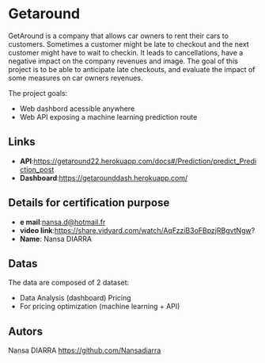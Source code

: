 # Getaround

GetAround is a company that allows car owners to rent their cars to customers. Sometimes a customer might be late to checkout and the next customer might have to wait to checkin. It leads to cancellations, have a negative impact on the company revenues and image. The goal of this project is to be able to anticipate late checkouts, and evaluate the impact of some measures on car owners revenues.

The project goals:

* Web dashbord acessible anywhere
* Web API exposing a machine learning prediction route

## Links
* **API**:https://getaround22.herokuapp.com/docs#/Prediction/predict_Prediction_post
* **Dashboard**:https://getarounddash.herokuapp.com/

## Details for certification purpose
* **e mail**:nansa.d@hotmail.fr
* **video link**:https://share.vidyard.com/watch/AqFzziB3oFBpzjRBgvtNgw?
* **Name**: Nansa DIARRA

## Datas

The data are composed of 2 dataset: 
* Data Analysis (dashboard) Pricing  
* For pricing optimization (machine learning + API)

## Autors
Nansa DIARRA https://github.com/Nansadiarra
